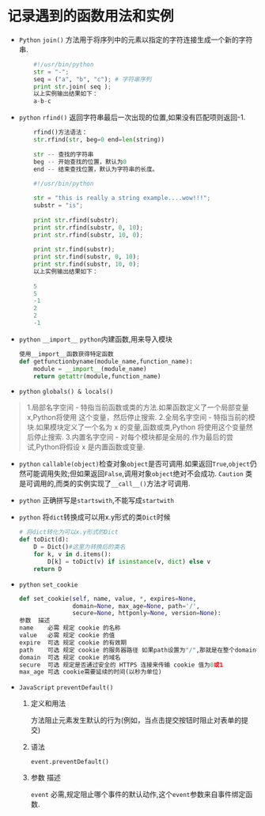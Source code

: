 # 记录遇到的函数用法和实例

- `Python` `join()` 方法用于将序列中的元素以指定的字符连接生成一个新的字符串.

    ``` python
        #!/usr/bin/python
        str = "-";
        seq = ("a", "b", "c"); # 字符串序列
        print str.join( seq );
        以上实例输出结果如下：
        a-b-c
    ```
    
- `python` `rfind()`  返回字符串最后一次出现的位置,如果没有匹配项则返回-1.
    
    ``` python
        rfind()方法语法：
        str.rfind(str, beg=0 end=len(string))
        
        str -- 查找的字符串
        beg -- 开始查找的位置，默认为0
        end -- 结束查找位置，默认为字符串的长度。
        
        #!/usr/bin/python
    
        str = "this is really a string example....wow!!!";
        substr = "is";
        
        print str.rfind(substr);
        print str.rfind(substr, 0, 10);
        print str.rfind(substr, 10, 0);
        
        print str.find(substr);
        print str.find(substr, 0, 10);
        print str.find(substr, 10, 0);
        以上实例输出结果如下：
        
        5
        5
        -1
        2
        2
        -1
    ```

- `python` `__import__` `python`内建函数,用来导入模块

    ``` python
    使用__import__函数获得特定函数 
    def getfunctionbyname(module_name,function_name):
        module = __import__(module_name)
        return getattr(module,function_name)
    ```
    
- `python` `globals() & locals()`
> 1.局部名字空间 - 特指当前函数或类的方法.如果函数定义了一个局部变量 x,Python将使用
  这个变量，然后停止搜索.
> 2.全局名字空间 - 特指当前的模块.如果模块定义了一个名为 x 的变量,函数或类,Python
  将使用这个变量然后停止搜索.
> 3.内置名字空间 - 对每个模块都是全局的.作为最后的尝试,Python将假设 x 是内置函数或变量.

- `python` `callable(object)`检查对象`object`是否可调用.如果返回`True`,`object`仍然可能调用失败;但如果返回`False`,调用对象`object`绝对不会成功.
    `Caution` 类是可调用的,而类的实例实现了`__call__()`方法才可调用.
    
- `python` 正确拼写是`startswith`,不能写成`startwith`

- `python` 将`dict`转换成可以用x.y形式的类`Dict`时候
    ``` python
    # 将dict转化为可以x.y形式的Dict
    def toDict(d):
        D = Dict()#这里为转换后的类名
        for k, v in d.items():
            D[k] = toDict(v) if isinstance(v, dict) else v
        return D
    ```

- `python` `set_cookie`
    ``` python
    def set_cookie(self, name, value, *, expires=None,
                   domain=None, max_age=None, path='/',
                   secure=None, httponly=None, version=None):
    参数	描述
    name	必需 规定 cookie 的名称
    value	必需 规定 cookie 的值
    expire	可选 规定 cookie 的有效期
    path	可选 规定 cookie 的服务器路径 如果path设置为"/",那就是在整个domain都有效
    domain	可选 规定 cookie 的域名
    secure	可选 规定是否通过安全的 HTTPS 连接来传输 cookie 值为0或1
    max_age	可选 cookie需要延续的时间(以秒为单位)
    ```
    
- `JavaScript` `preventDefault()`
    1. 定义和用法
    
        方法阻止元素发生默认的行为(例如，当点击提交按钮时阻止对表单的提交)
    2. 语法
    
        `event.preventDefault()`
    3. 参数	描述
    
        `event` 	必需,规定阻止哪个事件的默认动作,这个`event`参数来自事件绑定函数.